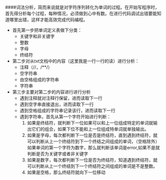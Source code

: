 ﻿####词法分析，简而来说就是对字符序列转化为单词的过程。在开始写程序时，首先得分析每个过程，每种情况，必须做到心中有数。在进行代码调试出错要能知道哪里出错，这样才能高效完成代码编程。
* 首先第一步把单词定义表做下分类：
    *  关键字和非关键字
    *  整数
    *  字母
    *  终结符
* 第二步对从txt文档中的内容（这里我是一行一行的读）进行分析：
    * 注释（//，/**/）
    * 空字符串
    * 由空格组成的字符串
    * 字符串
* 第三步主要对第二步的内容进行进行分析
  * 遇到注释就对注释行保留，进而读取下一行
  * 遇到空字串直接退出，进而读取下一行
  * 遇到空格组成的字符串记录该行，进而读取下一行
  * 遇到字符串，首先从第一个字符开始进行判断：
    1. 如果是终结符，就判断下一位如果可以和上一位组成特定的单词就输出它们的组合，如果下位不能和上一位组成特单词就单独输出。
    2. 如果是字母，每次都判断下一位是否是终结符，直到遇到终结符，就可以判断从上一个终结符到下一个终结之间组成的单词，（空格除外）如果单词的第一个字符为数字，那么就判断该单词是error,如果不是就判断是否为关键字或者非关键字
    3. 如果是数字，每次都判断下一位是否为终结符，知道遇到终结符，就可以判断从上一个终结到下一个终结符之间组成的单词是不是整数。
    4. 如果是空格，那么终结符就向下一位移动

